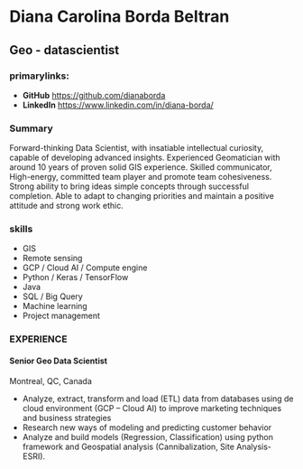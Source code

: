 # Diana Carolina Borda Beltran
## Geo - datascientist 

### primarylinks:
 - **GitHub**
   https://github.com/dianaborda
 - **LinkedIn**
   https://www.linkedin.com/in/diana-borda/

### Summary
Forward-thinking Data Scientist, with insatiable intellectual curiosity, capable of developing advanced insights. Experienced Geomatician with around 10 years of proven solid GIS experience. Skilled communicator, High-energy, committed team player and promote team cohesiveness. Strong ability to bring ideas simple concepts through successful completion. Able to adapt to changing priorities and maintain a positive attitude and strong work ethic.

### skills
  - GIS
  - Remote sensing
  - GCP / Cloud AI / Compute engine
  - Python / Keras / TensorFlow
  - Java
  - SQL / Big Query
  - Machine learning 
  - Project management
  
 ### EXPERIENCE
  
#### Senior Geo Data Scientist
Montreal, QC, Canada
 - Analyze, extract, transform and load (ETL) data from databases using de cloud environment (GCP – Cloud AI) to improve marketing         techniques and business strategies
 - Research new ways of modeling and predicting customer behavior  
 - Analyze and build models (Regression, Classification) using python framework and Geospatial analysis (Cannibalization, Site 
    Analysis- ESRI). 
  
